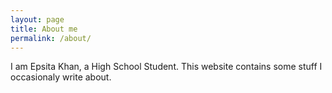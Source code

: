```yaml
---
layout: page
title: About me
permalink: /about/
---
```


I am Epsita Khan, a High School Student. This website contains some stuff I occasionaly write about.


